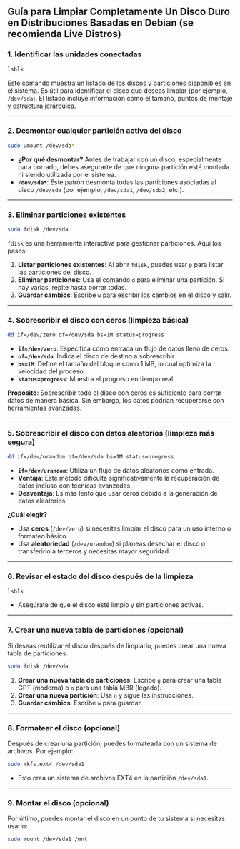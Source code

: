 ## **Guía para Limpiar Completamente Un Disco Duro en Distribuciones Basadas en Debian (se recomienda Live Distros)**


### 1. **Identificar las unidades conectadas**
```bash
lsblk
```
Este comando muestra un listado de los discos y particiones disponibles en el sistema. Es útil para identificar el disco que deseas limpiar (por ejemplo, `/dev/sda`). El listado incluye información como el tamaño, puntos de montaje y estructura jerárquica.

---

### 2. **Desmontar cualquier partición activa del disco**
```bash
sudo umount /dev/sda*
```
- **¿Por qué desmontar?** Antes de trabajar con un disco, especialmente para borrarlo, debes asegurarte de que ninguna partición esté montada ni siendo utilizada por el sistema.
- **`/dev/sda*`**: Este patrón desmonta todas las particiones asociadas al disco `/dev/sda` (por ejemplo, `/dev/sda1`, `/dev/sda2`, etc.).

---

### 3. **Eliminar particiones existentes**
```bash
sudo fdisk /dev/sda
```
`fdisk` es una herramienta interactiva para gestionar particiones. Aquí los pasos:

1. **Listar particiones existentes**: Al abrir `fdisk`, puedes usar `p` para listar las particiones del disco.
2. **Eliminar particiones**: Usa el comando `d` para eliminar una partición. Si hay varias, repite hasta borrar todas.
3. **Guardar cambios**: Escribe `w` para escribir los cambios en el disco y salir.

---

### 4. **Sobrescribir el disco con ceros (limpieza básica)**
```bash
dd if=/dev/zero of=/dev/sda bs=1M status=progress
```
- **`if=/dev/zero`**: Especifica como entrada un flujo de datos lleno de ceros.
- **`of=/dev/sda`**: Indica el disco de destino a sobrescribir.
- **`bs=1M`**: Define el tamaño del bloque como 1 MB, lo cual optimiza la velocidad del proceso.
- **`status=progress`**: Muestra el progreso en tiempo real.

**Propósito**: Sobrescribir todo el disco con ceros es suficiente para borrar datos de manera básica. Sin embargo, los datos podrían recuperarse con herramientas avanzadas.

---

### 5. **Sobrescribir el disco con datos aleatorios (limpieza más segura)**
```bash
dd if=/dev/urandom of=/dev/sda bs=1M status=progress
```
- **`if=/dev/urandom`**: Utiliza un flujo de datos aleatorios como entrada.
- **Ventaja**: Este método dificulta significativamente la recuperación de datos incluso con técnicas avanzadas.
- **Desventaja**: Es más lento que usar ceros debido a la generación de datos aleatorios.

**¿Cuál elegir?**
- Usa **ceros** (`/dev/zero`) si necesitas limpiar el disco para un uso interno o formateo básico.
- Usa **aleatoriedad** (`/dev/urandom`) si planeas desechar el disco o transferirlo a terceros y necesitas mayor seguridad.

---

### 6. **Revisar el estado del disco después de la limpieza**
```bash
lsblk
```
- Asegúrate de que el disco esté limpio y sin particiones activas.

---

### 7. **Crear una nueva tabla de particiones (opcional)**
Si deseas reutilizar el disco después de limpiarlo, puedes crear una nueva tabla de particiones:

```bash
sudo fdisk /dev/sda
```
1. **Crear una nueva tabla de particiones**: Escribe `g` para crear una tabla GPT (moderna) o `o` para una tabla MBR (legado).
2. **Crear una nueva partición**: Usa `n` y sigue las instrucciones.
3. **Guardar cambios**: Escribe `w` para guardar.

---

### 8. **Formatear el disco (opcional)**
Después de crear una partición, puedes formatearla con un sistema de archivos. Por ejemplo:

```bash
sudo mkfs.ext4 /dev/sda1
```
- Esto crea un sistema de archivos EXT4 en la partición `/dev/sda1`.

---

### 9. **Montar el disco (opcional)**
Por último, puedes montar el disco en un punto de tu sistema si necesitas usarlo:

```bash
sudo mount /dev/sda1 /mnt
```